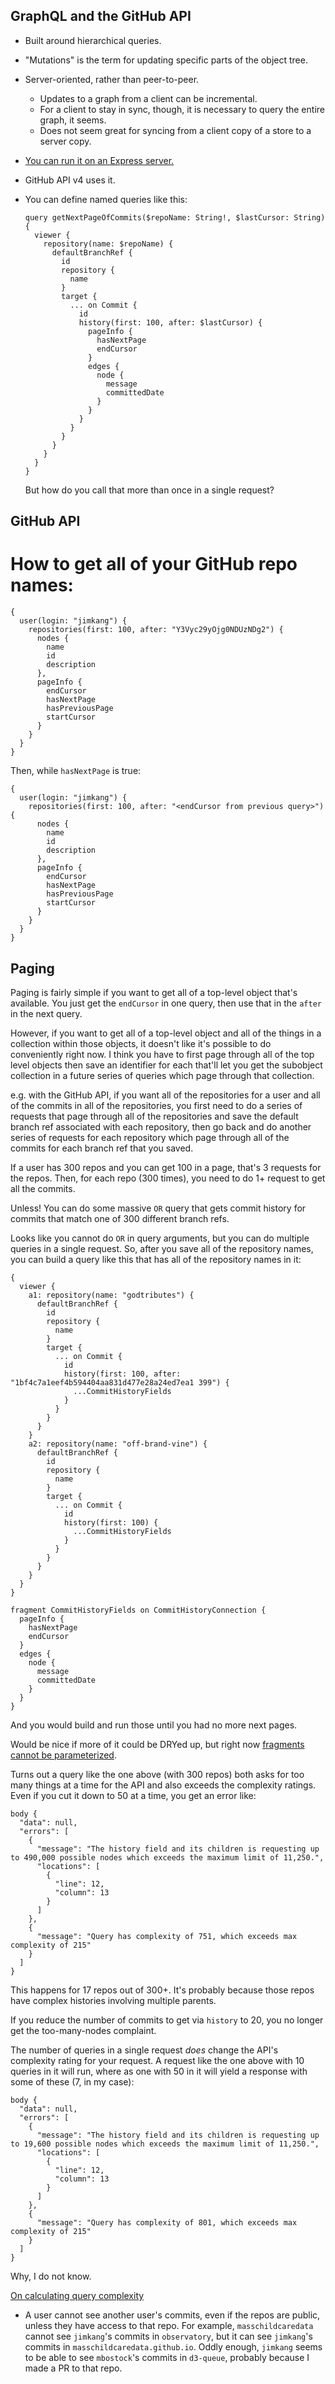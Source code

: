 GraphQL and the GitHub API
------

- Built around hierarchical queries.
- "Mutations" is the term for updating specific parts of the object tree.
- Server-oriented, rather than peer-to-peer.
  - Updates to a graph from a client can be incremental.
  - For a client to stay in sync, though, it is necessary to query the entire graph, it seems.
  - Does not seem great for syncing from a client copy of a store to a server copy.
- [You can run it on an Express server.](http://graphql.org/graphql-js/running-an-express-graphql-server/)
- GitHub API v4 uses it.
- You can define named queries like this:

      query getNextPageOfCommits($repoName: String!, $lastCursor: String) {
        viewer {
          repository(name: $repoName) {
            defaultBranchRef {
              id
              repository {
                name
              }
              target {
                ... on Commit {
                  id
                  history(first: 100, after: $lastCursor) {
                    pageInfo {
                      hasNextPage
                      endCursor
                    }
                    edges {
                      node {
                        message
                        committedDate
                      }
                    }
                  }
                }
              }
            }
          }
        }
      }
    
   But how do you call that more than once in a single request?

GitHub API
----

# How to get all of your GitHub repo names:

    {
      user(login: "jimkang") {
        repositories(first: 100, after: "Y3Vyc29yOjg0NDUzNDg2") {
          nodes {
            name
            id
            description
          },
          pageInfo {
            endCursor
            hasNextPage
            hasPreviousPage
            startCursor
          }
        }
      }
    }

Then, while `hasNextPage` is true:

    {
      user(login: "jimkang") {
        repositories(first: 100, after: "<endCursor from previous query>") {
          nodes {
            name
            id
            description
          },
          pageInfo {
            endCursor
            hasNextPage
            hasPreviousPage
            startCursor
          }
        }
      }
    }

Paging
-----

Paging is fairly simple if you want to get all of a top-level object that's available. You just get the `endCursor` in one query, then use that in the `after` in the next query.

However, if you want to get all of a top-level object and all of the things in a collection within those objects, it doesn't like it's possible to do conveniently right now. I think you have to first page through all of the top level objects then save an identifier for each that'll let you get the subobject collection in a future series of queries which page through that collection.

e.g. with the GitHub API, if you want all of the repositories for a user and all of the commits in all of the repositories, you first need to do a series of requests that page through all of the repositories and save the default branch ref associated with each repository, then go back and do another series of requests for each repository which page through all of the commits for each branch ref that you saved.

If a user has 300 repos and you can get 100 in a page, that's 3 requests for the repos. Then, for each repo (300 times), you need to do 1+ request to get all the commits.

Unless! You can do some massive `OR` query that gets commit history for commits that match one of 300 different branch refs.

Looks like you cannot do `OR` in query arguments, but you can do multiple queries in a single request. So, after you save all of the repository names, you can build a query like this that has all of the repository names in it:

    {
      viewer {
        a1: repository(name: "godtributes") {
          defaultBranchRef {
            id
            repository {
              name
            }
            target {
              ... on Commit {
                id
                history(first: 100, after: "1bf4c7a1eef4b594404aa831d477e28a24ed7ea1 399") {
                  ...CommitHistoryFields
                }
              }
            }
          }
        }
        a2: repository(name: "off-brand-vine") {
          defaultBranchRef {
            id
            repository {
              name
            }
            target {
              ... on Commit {
                id
                history(first: 100) {
                  ...CommitHistoryFields
                }
              }
            }
          }
        }    
      }
    }

    fragment CommitHistoryFields on CommitHistoryConnection {
      pageInfo {
        hasNextPage
        endCursor
      }
      edges {
        node {
          message
          committedDate
        }
      }
    }

And you would build and run those until you had no more next pages.

Would be nice if more of it could be DRYed up, but right now [fragments cannot be parameterized](https://github.com/facebook/graphql/issues/204).

Turns out a query like the one above (with 300 repos) both asks for too many things at a time for the API and also exceeds the complexity ratings. Even if you cut it down to 50 at a time, you get an error like:

    body {
      "data": null,
      "errors": [
        {
          "message": "The history field and its children is requesting up to 490,000 possible nodes which exceeds the maximum limit of 11,250.",
          "locations": [
            {
              "line": 12,
              "column": 13
            }
          ]
        },
        {
          "message": "Query has complexity of 751, which exceeds max complexity of 215"
        }
      ]
    }

This happens for 17 repos out of 300+. It's probably because those repos have complex histories involving multiple parents.

If you reduce the number of commits to get via `history` to 20, you no longer get the too-many-nodes complaint. 

The number of queries in a single request *does* change the API's complexity rating for your request. A request like the one above with 10 queries in it will run, where as one with 50 in it will yield a response with some of these (7, in my case):

    body {
      "data": null,
      "errors": [
        {
          "message": "The history field and its children is requesting up to 19,600 possible nodes which exceeds the maximum limit of 11,250.",
          "locations": [
            {
              "line": 12,
              "column": 13
            }
          ]
        },
        {
          "message": "Query has complexity of 801, which exceeds max complexity of 215"
        }
      ]
    }

Why, I do not know.

[On calculating query complexity](https://developer.github.com/v4/guides/resource-limitations/)

- A user cannot see another user's commits, even if the repos are public, unless they have access to that repo. For example, `masschildcaredata` cannot see `jimkang`'s commits in `observatory`, but it can see `jimkang`'s commits in `masschildcaredata.github.io`. Oddly enough, `jimkang` seems to be able to see `mbostock`'s commits in `d3-queue`, probably because I made a PR to that repo.
